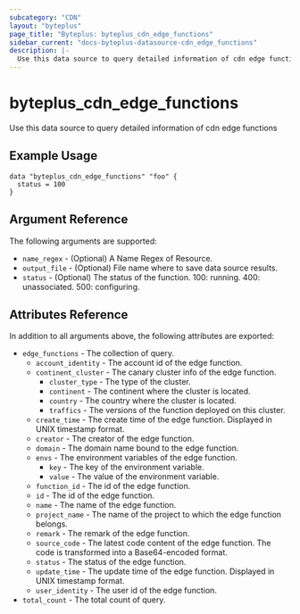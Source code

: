 ```yaml
---
subcategory: "CDN"
layout: "byteplus"
page_title: "Byteplus: byteplus_cdn_edge_functions"
sidebar_current: "docs-byteplus-datasource-cdn_edge_functions"
description: |-
  Use this data source to query detailed information of cdn edge functions
---
```

# byteplus_cdn_edge_functions
Use this data source to query detailed information of cdn edge functions
## Example Usage
```hcl
data "byteplus_cdn_edge_functions" "foo" {
  status = 100
}
```
## Argument Reference
The following arguments are supported:
* `name_regex` - (Optional) A Name Regex of Resource.
* `output_file` - (Optional) File name where to save data source results.
* `status` - (Optional) The status of the function. 
100: running. 
400: unassociated. 
500: configuring.

## Attributes Reference
In addition to all arguments above, the following attributes are exported:
* `edge_functions` - The collection of query.
    * `account_identity` - The account id of the edge function.
    * `continent_cluster` - The canary cluster info of the edge function.
        * `cluster_type` - The type of the cluster.
        * `continent` - The continent where the cluster is located.
        * `country` - The country where the cluster is located.
        * `traffics` - The versions of the function deployed on this cluster.
    * `create_time` - The create time of the edge function. Displayed in UNIX timestamp format.
    * `creator` - The creator of the edge function.
    * `domain` - The domain name bound to the edge function.
    * `envs` - The environment variables of the edge function.
        * `key` - The key of the environment variable.
        * `value` - The value of the environment variable.
    * `function_id` - The id of the edge function.
    * `id` - The id of the edge function.
    * `name` - The name of the edge function.
    * `project_name` - The name of the project to which the edge function belongs.
    * `remark` - The remark of the edge function.
    * `source_code` - The latest code content of the edge function. The code is transformed into a Base64-encoded format.
    * `status` - The status of the edge function.
    * `update_time` - The update time of the edge function. Displayed in UNIX timestamp format.
    * `user_identity` - The user id of the edge function.
* `total_count` - The total count of query.


